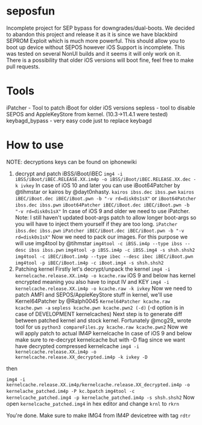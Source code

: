 # seposfun
Incomplete project for SEP bypass for downgrades/dual-boots. We decided to abandon this project and release it as it is since we have blackbird SEPROM Exploit which is much more powerful. This should allow you to boot up device without SEPOS however iOS Support is incomplete. This was tested on several NonUI builds and it seems it will only work on it. There is a possibility that older iOS versions will boot fine, feel free to make pull requests. 
# Tools
iPatcher - Tool to patch iBoot for older iOS versions
sepless - tool to disable SEPOS and AppleKeyStore from kernel. (10.3->11.4.1 were tested)
keybagd_bypass - very easy code just to replace keybagd
# How to use

NOTE: decryptions keys can be found on iphonewiki

1. decrypt and patch iBSS/iBoot/iBEC
`img4 -i iBSS/iBoot/iBEC.RELEASE.XX.im4p -o iBSS/iBoot/iBEC.RELEASE.XX.dec -k ivkey`
In case of iOS 10 and later you can use iBoot64Patcher by @tihmstar or kairos by @dayt0nhasty. 
`kairos ibss.dec ibss.pwn`
`kairos iBEC/iBoot.dec iBEC/iBoot.pwn -b "-v rd=disk0s1sX"`
or
`iBoot64Patcher ibss.dec ibss.pwn`
`iBoot64Patcher iBEC/iBoot.dec iBEC/iBoot.pwn -b "-v rd=disk0s1sX"`
In case of iOS 9 and older we need to use iPatcher. Note: I still haven't updated boot-args patch to allow longer boot-args so you will have to inject them yourself if they are too long.
`iPatcher ibss.dec ibss.pwn`
`iPatcher iBEC/iBoot.dec iBEC/iBoot.pwn -b "-v rd=disk0s1sX"`
Now we need to pack our images. For this purpose we will use img4tool by @tihmstar 
`img4tool -c iBSS.im4p --type ibss --desc ibss ibss.pwn`
`img4tool -p iBSS.im4p -c iBSS.img4 -s shsh.shsh2`
`img4tool -c iBEC/iBoot.im4p --type ibec --desc ibec iBEC/iBoot.pwn`
`img4tool -p iBEC/iBoot.im4p -c iBoot.img4 -s shsh.shsh2`
2. Patching kernel 
Firstly let's decrypt/unpack the kernel
`img4 -i kernelcache.release.XX.im4p -o kcache.raw`
iOS 9 and below has kernel encrypted meaning you also have to input IV and KEY
`img4 -i kernelcache.release.XX.im4p -o kcache.raw -k ivkey`
Now we need to patch AMFI and SEPOS/AppleKeyStore stuff in kernel, we'll use Kernel64Patcher by @Ralph0045
`Kernel64Patcher kcache.raw kcache.pwn -a`
`sepless kcache.pwn kcache.pwn2 (-d)` (-d option is in case of DEVELOPMENT kernelcaches)
Next step is to generate diff between patched kernel and stock kernel. Fortunately @mcg29_ wrote tool for us
`python3 compareFiles.py kcache.raw kcache.pwn2`
Now we will apply patch to actual IM4P kernelcache
In case of iOS 9 and below make sure to re-decrypt kernelcache but with -D flag since we want have decrypted compressed kernelcache 
`img4 -i kernelcache.release.XX.im4p -o kernelcache.release.XX_decrypted.im4p -k ivkey -D`

then

`img4 -i kernelcache.release.XX.im4p/kernelcache.release.XX_decrypted.im4p -o kernelache_patched.im4p -P kc.bpatch`
`img4tool -c kernelcache_patched.img4 -p kernelache_patched.im4p -s shsh.shsh2`
Now open `kernelcache_patched.img4` in hex editor and change `krnl` to `rkrn`

You're done. Make sure to make IMG4 from IM4P devicetree with tag `rdtr`
